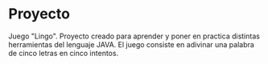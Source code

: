 # Proyecto
Juego "Lingo". Proyecto creado para aprender y poner en practica distintas herramientas del lenguaje JAVA.
El juego consiste en adivinar una palabra de cinco letras en cinco intentos.
